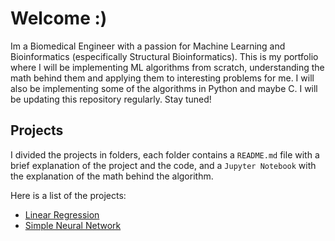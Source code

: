 # Welcome :)
Im a Biomedical Engineer with a passion for Machine Learning and Bioinformatics (especifically Structural Bioinformatics).
This is my portfolio where I will be implementing ML algorithms from scratch, understanding the math behind them and applying them to interesting problems for me. I will also be implementing some of the algorithms in Python and maybe C. I will be updating this repository regularly. Stay tuned!

## Projects
I divided the projects in folders, each folder contains a `README.md` file with a brief explanation of the project and the code, and a `Jupyter Notebook` with the explanation of the math behind the algorithm.

Here is a list of the projects:
- [Linear Regression](Machine%20Learning/Linear%20Regression/)
- [Simple Neural Network](Deep%20Learning/Neural%20Network/)  


